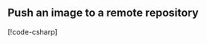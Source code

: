 
## Push an image to a remote repository

[!code-csharp[](../../tests/OrasProject.Oras.Tests/examples/PushImage.cs#Usage)]